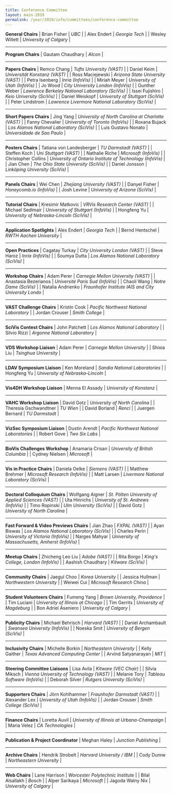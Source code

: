 ```yaml
---
title: Conference Committee
layout: main-2019
permalink: /year/2019/info/committees/conference-committee
---
```


**General Chairs**
| Brian Fisher | *UBC* |
| Alex Endert | *Georgia Tech* |
| Wesley Willett | *University of Calgary* |

<hr/>

**Program Chairs** 
| Gautam Chaudhary | *Alcon* |
<hr/>

**Papers Chairs** 
| Remco Chang | *Tufts University (VAST)* |
| Daniel Keim | *Universität Konstanz (VAST)* |
| Ross Maciejewski | *Arizona State University (VAST)* |
| Petra Isenberg | *Inria (InfoVis)* |
| Miriah Meyer | *University of Utah (InfoVis)* |
| Jo Wood | *City University London (InfoVis)* |
| Gunther Weber | *Lawrence Berkeley National Laboratory (SciVis)* |
| Issei Fujishiro | *Keio University (SciVis)* |
| Daniel Weiskopf | *University of Stuttgart (SciVis)* |
| Peter Lindstrom | *Lawrence Livermore National Laboratory (SciVis)* |
<hr/>


**Short Papers Chairs** 
| Jing Yang | *University of North Carolina at Charlotte (VAST)* |
| Fanny Chevalier | *University of Toronto (InfoVis)* |
| Roxana Bujack | *Los Alamos National Laboratory (SciVis)* |
| Luis Gustavo Nonato | *Universidade de Sao Paulo* |
<hr/>

**Posters Chairs** 
| Tatiana von Landesberger | *TU Darmstadt (VAST)* |
| Steffen Koch | *Uni Stuttgart (VAST)* |
| Nathalie Riche | *Microsoft (InfoVis)* |
| Christopher Collins | *University of Ontario Institute of Technology (InfoVis)* |
| Jian Chen | *The Ohio State University (SciVis)* |
| Daniel Jonsson | *Linköping University (SciVis)* |

<hr/>

**Panels Chairs** 
| Wei Chen | *Zhejiang University (VAST)* |
| Danyel Fisher | *Honeycomb.io (InfoVis)* |
| Josh Levine | *University of Arizona (SciVis)* |
<hr/>

**Tutorial Chairs** 
| Kresimir Matkovic | *VRVis Research Center (VAST)* |
| Michael Sedlmair | *University of Stuttgart (InfoVis)* |
| Hongfeng Yu | *University of Nebraska-Lincoln (SciVis)* |
<hr/>


**Application Spotlights** 
| Alex Endert | *Georgia Tech* |
| Bernd Hentschel | *RWTH Aachen University* |
<hr/>

**Open Practices** 
| Cagatay Turkay | *City University London (VAST)* |
| Steve Haroz | *Inria (InfoVis)* |
| Soumya Dutta | *Los Alamos National Laboratory (SciVis)* |
<hr/>

**Workshop Chairs** 
| Adam Perer | *Carnegie Mellon University (VAST)* |
| Anastasia Bezerianos | *Université Paris Sud (InfoVis)* |
| Chaoli Wang | *Notre Dame (SciVis)* |
| Natalia Andrienko | *Fraunhofer Institute IAIS and City University Londo* |
<hr/>

**VAST Challenge Chairs** 
| Kristin Cook | *Pacific Northwest National Laboratory* |
| Jordan Crouser | *Smith College* |
<hr/>

**SciVis Contest Chairs** 
| John Patchett | *Los Alamos National Laboratory* |
| Silvio Rizzi | *Argonne National Laboratory* |

<hr/>

**VDS Workshop Liaison**
| Adam Perer | *Carnegie Mellon University* |
| Shixia Liu | *Tsinghua University* |
<hr/>

**LDAV Symposium Liaison**
| Ken Moreland | *Sandia National Laboratories* |
| Hongfeng Yu | *University of Nebraska–Lincoln* |
<hr/>

**Vis4DH Workshop Liaison** 
| Menna El Assady | *University of Konstanz* |
<hr/>

**VAHC Workshop Liaison** 
| David Gotz | *University of North Carolina* |
| Theresia Gschwandtner | *TU Wien* |
| David Borland | *Renci* |
| Juergen Bernard | *TU Darmstadt* |
<hr/>


**VizSec Symposium Liaison** 
| Dustin Arendt | *Pacific Northwest National Laboratories* |
| Robert Gove | *Two Six Labs* |
<hr/>

**BioVis Challenges Workshop**
| Anamaria Crisan | *University of British Columbia* |
| Cydney Nielsen | *Microsoft* |
<hr/>

**Vis in Practice Chairs** 
| Daniela Oelke | *Siemens (VAST)* |
| Matthew Brehmer | *Microsoft Research (InfoVis)* |
| Matt Larsen | *Livermore National Laboratory (SciVis)* |
<hr/>

**Doctoral Colloquium Chairs**
| Wolfgang Aigner | *St. Pölten University of Applied Sciences (VAST)* |
| Uta Hinrichs | *University of St. Andrews (InfoVis)* |
| Timo Ropinski | *Ulm University (SciVis)* |
| David Gotz | *University of North Carolina* |
<hr/>

**Fast Forward & Video Previews Chairs** 
| Jian Zhao | *FXPAL (VAST)* |
| Ayan Biswas | *Los Alamos National Laboratory (SciVis)* |
| Charles Perin | *University of Victoria (InfoVis)* |
| Narges Mahyar | *University of Massachusetts, Amherst (InfoVis)* |

<hr/>

**Meetup Chairs** 
| Zhicheng Leo Liu | *Adobe (VAST)* |
| Rita Borgo | *King's College, London (InfoVis)* |
| Aashish Chaudhary | *Kitware (SciVis)* |
<hr/>


**Community Chairs** 
| Jaegul Choo | *Korea University* |
| Jessica Hullman | *Northwestern University* |
| Weiwei Cui | *Microsoft Research China* |
<hr/>

**Student Volunteers Chairs** 
| Fumeng Yang | *Brown University, Providence* |
| Tim Luciani | *University of Illinois at Chicago* |
| Tim Gerrits | *University of Magdeburg* |
| Bon Adriel Aseniero | *University of Calgary* |
<hr/>

**Publicity Chairs** 
| Michael Behrisch | *Harvard (VAST)* |
| Daniel Archambault | *Swansea University (InfoVis)* |
| Noeska Smit | *University of Bergen (SciVis)* |
<hr/>

**Inclusivity Chairs** 
| Michelle Borkin | *Northeastern University* |
| Kelly Gaither | *Texas Advanced Computing Center* |
| Arvind Satyanarayan | *MIT* |
<hr/>

**Steering Committee Liaisons** 
| Lisa Avila | *Kitware (VEC Chair)* |
| Silvia Miksch | *Vienna University of Technology (VAST)* |
| Melanie Tory | *Tableau Software (InfoVis)* |
| Deborah Silver | *Rutgers University (SciVis)* |
<hr/>

**Supporters Chairs** 
| Jörn Kohlhammer | *Fraunhofer Darmstadt (VAST)* |
| Alexander Lex | *University of Utah (InfoVis)* |
| Jordan Crouser | *Smith College (SciVis)* |
<hr/>

**Finance Chairs** 
| Loretta Auvil | *University of Illinois at Urbana-Champaign* |
| Maria Velez | *CA Technologies* |
<hr/>

**Publication & Project Coordinator**
| Meghan Haley | *Junction Publishing* |
<hr/>

**Archive Chairs** 
| Hendrik Strobelt | *Harvard University / IBM* |
| Cody Dunne | *Northeastern University* |
<hr/>

**Web Chairs** 
| Lane Harrison | *Worcester Polytechnic Institute* |
| Bilal Alsallakh | *Bosch* |
| Alper Sarikaya | *Microsoft* |
| Jagoda Walny Nix | *University of Calgary* |
